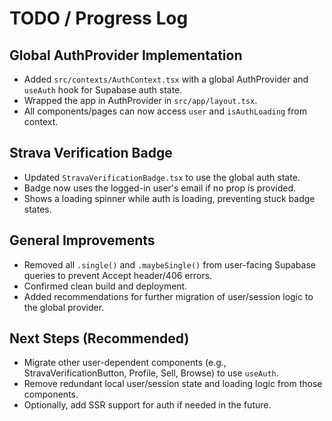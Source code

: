 # TODO / Progress Log

## Global AuthProvider Implementation
- Added `src/contexts/AuthContext.tsx` with a global AuthProvider and `useAuth` hook for Supabase auth state.
- Wrapped the app in AuthProvider in `src/app/layout.tsx`.
- All components/pages can now access `user` and `isAuthLoading` from context.

## Strava Verification Badge
- Updated `StravaVerificationBadge.tsx` to use the global auth state.
- Badge now uses the logged-in user's email if no prop is provided.
- Shows a loading spinner while auth is loading, preventing stuck badge states.

## General Improvements
- Removed all `.single()` and `.maybeSingle()` from user-facing Supabase queries to prevent Accept header/406 errors.
- Confirmed clean build and deployment.
- Added recommendations for further migration of user/session logic to the global provider.

## Next Steps (Recommended)
- Migrate other user-dependent components (e.g., StravaVerificationButton, Profile, Sell, Browse) to use `useAuth`.
- Remove redundant local user/session state and loading logic from those components.
- Optionally, add SSR support for auth if needed in the future. 